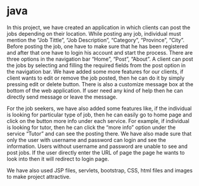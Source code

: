 # java

In this project, we have created an application in which clients can post the jobs depending on their location. While posting any job, individual must mention the “Job Tittle”, “Job Description”, “Category”, “Province”, “City”. Before posting the job, one have to make sure that he has been registered and after that one have to login his account and start the process. There are three options in the navigation bar “Home”, “Post”, “About”. A client can post the jobs by selecting and filling the required fields from the post option in the navigation bar. We have added some more features for our clients, if client wants to edit or remove the job posted, then he can do it by simply pressing edit or delete button. There is also a customize message box at the bottom of the web application. If user need any kind of help then he can directly send message  or leave the message.

For the job seekers, we have also added some features like, if the individual is looking for particular type of job, then he can easily go to home page and click on the button more info under each service. For example, if individual is looking for tutor, then he can click the “more info” option under the service “Tutor” and can see the posting there.
We have also made sure that only the user with username and password can login and see the information. Users without username and password are unable to see and post jobs. If the user directly enter the URL of page the page he wants to look into then it will redirect to login page.

We have also used JSP files, servlets, bootstrap, CSS, html files and images to make project attractive.

